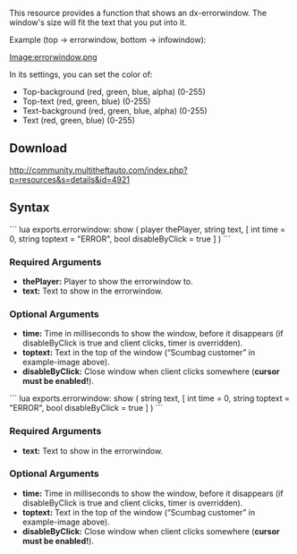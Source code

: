 This resource provides a function that shows an dx-errorwindow. The window's size will fit the text that you put into it.

Example (top -&gt; errorwindow, bottom -&gt; infowindow):

[Image:errorwindow.png](/docs/image:errorwindow.png.md "wikilink")

In its settings, you can set the color of:

-   Top-background (red, green, blue, alpha) (0-255)
-   Top-text (red, green, blue) (0-255)
-   Text-background (red, green, blue, alpha) (0-255)
-   Text (red, green, blue) (0-255)

Download
--------

<http://community.multitheftauto.com/index.php?p=resources&s=details&id=4921>

Syntax
------

<section name="Server" class="server" show="true">
``` lua
exports.errorwindow: show ( player thePlayer, string text, [ int time = 0, string toptext = "ERROR", bool disableByClick = true ] )
```

### Required Arguments

-   **thePlayer:** Player to show the errorwindow to.
-   **text:** Text to show in the errorwindow.

### Optional Arguments

-   **time:** Time in milliseconds to show the window, before it disappears (if disableByClick is true and client clicks, timer is overridden).
-   **toptext:** Text in the top of the window (“Scumbag customer” in example-image above).
-   **disableByClick:** Close window when client clicks somewhere (**cursor must be enabled!**).

</section>
<section name="Client" class="client" show="true">
``` lua
exports.errorwindow: show ( string text, [ int time = 0, string toptext = "ERROR", bool disableByClick = true ] )
```

### Required Arguments

-   **text:** Text to show in the errorwindow.

### Optional Arguments

-   **time:** Time in milliseconds to show the window, before it disappears (if disableByClick is true and client clicks, timer is overridden).
-   **toptext:** Text in the top of the window (“Scumbag customer” in example-image above).
-   **disableByClick:** Close window when client clicks somewhere (**cursor must be enabled!**).
